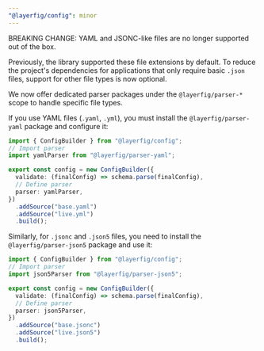 ```yaml
---
"@layerfig/config": minor
---
```


BREAKING CHANGE: YAML and JSONC-like files are no longer supported out of the box.

Previously, the library supported these file extensions by default. To reduce the project's dependencies for applications that only require basic `.json` files, support for other file types is now optional.

We now offer dedicated parser packages under the `@layerfig/parser-*` scope to handle specific file types.

If you use YAML files (`.yaml`, `.yml`), you must install the `@layerfig/parser-yaml` package and configure it:

```ts
import { ConfigBuilder } from "@layerfig/config";
// Import parser
import yamlParser from "@layerfig/parser-yaml";

export const config = new ConfigBuilder({
  validate: (finalConfig) => schema.parse(finalConfig),
  // Define parser
  parser: yamlParser,
})
  .addSource("base.yaml")
  .addSource("live.yml")
  .build();
```

Similarly, for `.jsonc` and `.json5` files, you need to install the `@layerfig/parser-json5` package and use it:

```ts
import { ConfigBuilder } from "@layerfig/config";
// Import parser
import json5Parser from "@layerfig/parser-json5";

export const config = new ConfigBuilder({
  validate: (finalConfig) => schema.parse(finalConfig),
  // Define parser
  parser: json5Parser,
})
  .addSource("base.jsonc")
  .addSource("live.json5")
  .build();
```
